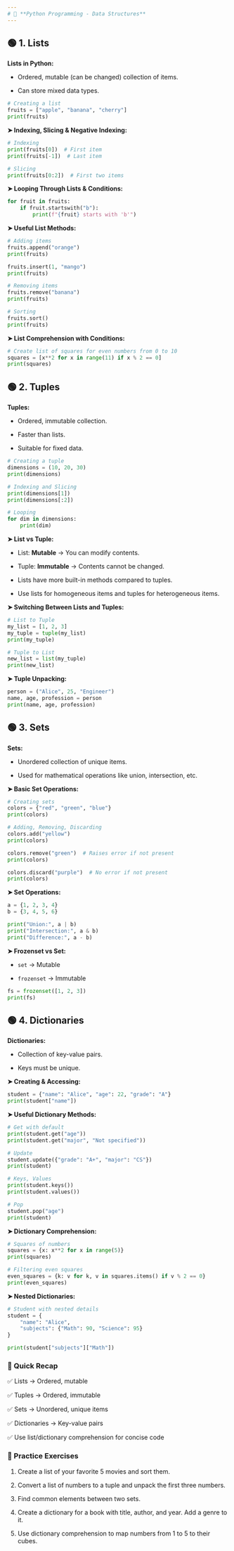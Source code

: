 ```yaml
---
# 📓 **Python Programming - Data Structures**
---
```


## 🟢 1. Lists

**Lists in Python:**
- Ordered, mutable (can be changed) collection of items.

- Can store mixed data types.


```python
# Creating a list
fruits = ["apple", "banana", "cherry"]
print(fruits)
```

**➤ Indexing, Slicing & Negative Indexing:**


```python
# Indexing
print(fruits[0])  # First item
print(fruits[-1])  # Last item

# Slicing
print(fruits[0:2])  # First two items

```

**➤ Looping Through Lists & Conditions:**


```python
for fruit in fruits:
    if fruit.startswith("b"):
        print(f"{fruit} starts with 'b'")
```

**➤ Useful List Methods:**


```python
# Adding items
fruits.append("orange")
print(fruits)

fruits.insert(1, "mango")
print(fruits)

# Removing items
fruits.remove("banana")
print(fruits)

# Sorting
fruits.sort()
print(fruits)
```

**➤ List Comprehension with Conditions:**


```python
# Create list of squares for even numbers from 0 to 10
squares = [x**2 for x in range(11) if x % 2 == 0]
print(squares)
```

## 🟢 2. Tuples

**Tuples:**
- Ordered, immutable collection.

- Faster than lists.

- Suitable for fixed data.



```python
# Creating a tuple
dimensions = (10, 20, 30)
print(dimensions)

# Indexing and Slicing
print(dimensions[1])
print(dimensions[:2])

# Looping
for dim in dimensions:
    print(dim)

```

**➤ List vs Tuple:**

- List: **Mutable** → You can modify contents.

- Tuple: **Immutable** → Contents cannot be changed.

- Lists have more built-in methods compared to tuples.

- Use lists for homogeneous items and tuples for heterogeneous items.




**➤ Switching Between Lists and Tuples:**


```python
# List to Tuple
my_list = [1, 2, 3]
my_tuple = tuple(my_list)
print(my_tuple)

# Tuple to List
new_list = list(my_tuple)
print(new_list)
```

**➤ Tuple Unpacking:**


```python
person = ("Alice", 25, "Engineer")
name, age, profession = person
print(name, age, profession)
```

## 🟢 3. Sets

**Sets:**
- Unordered collection of unique items.

- Used for mathematical operations like union, intersection, etc.

**➤ Basic Set Operations:**


```python
# Creating sets
colors = {"red", "green", "blue"}
print(colors)

# Adding, Removing, Discarding
colors.add("yellow")
print(colors)

colors.remove("green")  # Raises error if not present
print(colors)

colors.discard("purple")  # No error if not present
print(colors)

```

**➤ Set Operations:**


```python
a = {1, 2, 3, 4}
b = {3, 4, 5, 6}

print("Union:", a | b)
print("Intersection:", a & b)
print("Difference:", a - b)
```

**➤ Frozenset vs Set:**

- `set` → Mutable  

- `frozenset` → Immutable  


```python
fs = frozenset([1, 2, 3])
print(fs)
```

## 🟢 4. Dictionaries

**Dictionaries:**
- Collection of key-value pairs.

- Keys must be unique.


**➤ Creating & Accessing:**


```python
student = {"name": "Alice", "age": 22, "grade": "A"}
print(student["name"])
```

**➤ Useful Dictionary Methods:**


```python
# Get with default
print(student.get("age"))
print(student.get("major", "Not specified"))

# Update
student.update({"grade": "A+", "major": "CS"})
print(student)

# Keys, Values
print(student.keys())
print(student.values())

# Pop
student.pop("age")
print(student)

```

**➤ Dictionary Comprehension:**


```python
# Squares of numbers
squares = {x: x**2 for x in range(5)}
print(squares)

# Filtering even squares
even_squares = {k: v for k, v in squares.items() if v % 2 == 0}
print(even_squares)

```

**➤ Nested Dictionaries:**


```python
# Student with nested details
student = {
    "name": "Alice",
    "subjects": {"Math": 90, "Science": 95}
}

print(student["subjects"]["Math"])
```

### 🎯 Quick Recap

✅ Lists → Ordered, mutable  

✅ Tuples → Ordered, immutable  

✅ Sets → Unordered, unique items  

✅ Dictionaries → Key-value pairs  

✅ Use list/dictionary comprehension for concise code  

### 📝 Practice Exercises

1. Create a list of your favorite 5 movies and sort them.

2. Convert a list of numbers to a tuple and unpack the first three numbers.

3. Find common elements between two sets.

4. Create a dictionary for a book with title, author, and year. Add a genre to it.

5. Use dictionary comprehension to map numbers from 1 to 5 to their cubes.

